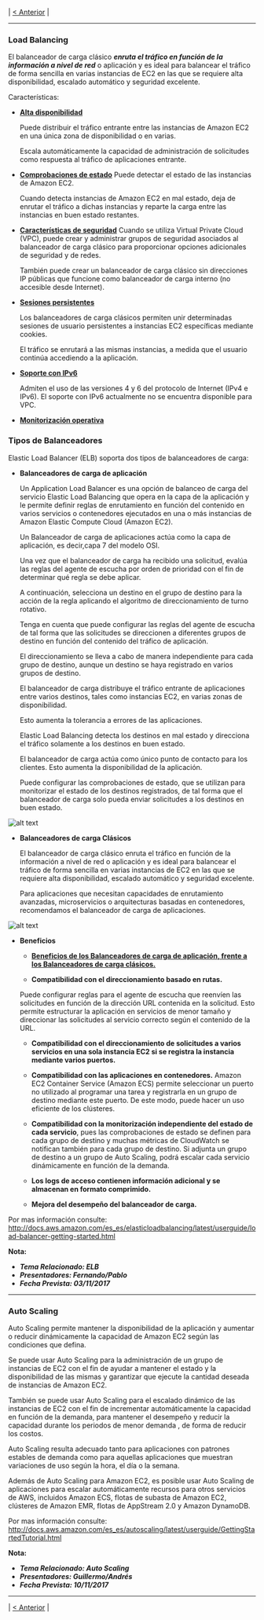 | [< Anterior](https://github.com/conapps/conapps-iot/blob/master/AWS%20Cloud/EC2/AWS_EC2_Parte_2.md) |

---
### Load Balancing


El balanceador de carga clásico ***enruta el tráfico en función de la información a nivel de red*** o aplicación y es ideal para balancear el tráfico de forma sencilla en varias instancias de EC2 en las que se requiere alta disponibilidad, escalado automático y seguridad excelente. 

Características:

* <u>**Alta disponibilidad**</u> 
    
    Puede distribuir el tráfico entrante entre las instancias de Amazon EC2 en una única zona de disponibilidad o en varias.
    
    Escala automáticamente la capacidad de administración de solicitudes como respuesta al tráfico de aplicaciones entrante.

* <u>**Comprobaciones de estado**</u> 
    Puede detectar el estado de las instancias de Amazon EC2. 
    
    Cuando detecta instancias de Amazon EC2 en mal estado, deja de enrutar el tráfico a dichas instancias y reparte la carga entre las instancias en buen estado restantes.

* <u>**Características de seguridad**</u>
    Cuando se utiliza Virtual Private Cloud (VPC), puede crear y administrar grupos de seguridad asociados al balanceador de carga clásico para proporcionar opciones adicionales de seguridad y de redes. 
    
    También puede crear un balanceador de carga clásico sin direcciones IP públicas que funcione como ​balanceador de carga interno (no accesible desde Internet).

* <u>**Sesiones persistentes**</u>
    
    Los balanceadores de carga clásicos permiten unir determinadas sesiones de usuario persistentes a instancias EC2 específicas mediante cookies. 
    
    El tráfico se enrutará a las mismas instancias, a medida que el usuario continúa accediendo a la aplicación.

* <u>**Soporte con IPv6**</u>

    Admiten el uso de las versiones 4 y 6 del protocolo de Internet (IPv4 e IPv6). El soporte con IPv6 actualmente no se encuentra disponible para VPC.


* <u>**Monitorización operativa**</u>
    


 ### Tipos de Balanceadores
 Elastic Load Balancer (ELB) soporta dos tipos de balanceadores de carga:
 


* **Balanceadores de carga de aplicación**

    Un Application Load Balancer es una opción de balanceo de carga del servicio Elastic Load Balancing que opera en la capa de la aplicación y le permite definir reglas de enrutamiento en función del contenido en varios servicios o contenedores ejecutados en una o más instancias de Amazon Elastic Compute Cloud (Amazon EC2).

    Un Balanceador de carga de aplicaciones actúa como la capa de aplicación, es decir,capa 7 del modelo OSI. 
    
    Una vez que el balanceador de carga ha recibido una solicitud, evalúa las reglas del agente de escucha por orden de prioridad con el fin de determinar qué regla se debe aplicar. 
    
    A continuación, selecciona un destino en el grupo de destino para la acción de la regla aplicando el algoritmo de direccionamiento de turno rotativo. 
    
    Tenga en cuenta que puede configurar las reglas del agente de escucha de tal forma que las solicitudes se direccionen a diferentes grupos de destino en función del contenido del tráfico de aplicación. 
    
    El direccionamiento se lleva a cabo de manera independiente para cada grupo de destino, aunque un destino se haya registrado en varios grupos de destino.

    El balanceador de carga distribuye el tráfico entrante de aplicaciones entre varios destinos, tales como instancias EC2, en varias zonas de disponibilidad. 
    
    Esto aumenta la tolerancia a errores de las aplicaciones. 
    
    Elastic Load Balancing detecta los destinos en mal estado y direcciona el tráfico solamente a los destinos en buen estado.

    El balanceador de carga actúa como único punto de contacto para los clientes. 
    Esto aumenta la disponibilidad de la aplicación. 

    Puede configurar las comprobaciones de estado, que se utilizan para monitorizar el estado de los destinos registrados, de tal forma que el balanceador de carga solo pueda enviar solicitudes a los destinos en buen estado.

![alt text](./images/EC2_AppLB.png)


* **Balanceadores de carga Clásicos**

    El balanceador de carga clásico enruta el tráfico en función de la información a nivel de red o aplicación y es ideal para balancear el tráfico de forma sencilla en varias instancias de EC2 en las que se requiere alta disponibilidad, escalado automático y seguridad excelente. 
    
    Para aplicaciones que necesitan capacidades de enrutamiento avanzadas, microservicios o arquitecturas basadas en contenedores, recomendamos el balanceador de carga de aplicaciones.
    

![alt text](./images/EC2_ClassicLB.png)


*  **Beneficios**

    * **<u>Beneficios de los Balanceadores de carga de aplicación, frente a los Balanceadores de carga clásicos.**</u>

    * **Compatibilidad con el direccionamiento basado en rutas.** 

    Puede configurar reglas para el agente de escucha que reenvíen las solicitudes en función de la dirección URL contenida en la solicitud. Esto permite estructurar la aplicación en servicios de menor tamaño y direccionar las solicitudes al servicio correcto según el contenido de la URL.

    * **Compatibilidad con el direccionamiento de solicitudes a varios servicios en una sola instancia EC2 si se registra la instancia mediante varios puertos.**

    * **Compatibilidad con las aplicaciones en contenedores.** 
    Amazon EC2 Container Service (Amazon ECS) permite seleccionar un puerto no utilizado al programar una tarea y registrarla en un grupo de destino mediante este puerto. De este modo, puede hacer un uso eficiente de los clústeres.

    * **Compatibilidad con la monitorización independiente del estado de cada servicio**, pues las comprobaciones de estado se definen para cada grupo de destino y muchas métricas de CloudWatch se notifican también para cada grupo de destino. Si adjunta un grupo de destino a un grupo de Auto Scaling, podrá escalar cada servicio dinámicamente en función de la demanda.

    * **Los logs de acceso contienen información adicional y se almacenan en formato comprimido.**

    * **Mejora del desempeño del balanceador de carga.**

Por mas información consulte:  http://docs.aws.amazon.com/es_es/elasticloadbalancing/latest/userguide/load-balancer-getting-started.html

**Nota:**  
   *  ***Tema Relacionado: ELB***
   *  ***Presentadores: Fernando/Pablo***
   * ***Fecha Prevista: 03/11/2017*** 

---

### Auto Scaling
Auto Scaling permite mantener la disponibilidad de la aplicación y aumentar o reducir dinámicamente la capacidad de Amazon EC2 según las condiciones que defina. 

Se puede usar Auto Scaling para la administración de un grupo de instancias de EC2 con el fin de ayudar a mantener el estado y la disponibilidad de las mismas y garantizar que ejecute la cantidad deseada de instancias de Amazon EC2. 

También se puede usar Auto Scaling para el escalado dinámico de las instancias de EC2 con el fin de incrementar automáticamente la capacidad en función de la demanda, para mantener el desempeño y reducir la capacidad durante los periodos de menor demanda , de forma de reducir los costos. 

Auto Scaling resulta adecuado tanto para aplicaciones con patrones estables de demanda como para aquellas aplicaciones que muestran variaciones de uso según la hora, el día o la semana. 

Además de Auto Scaling para Amazon EC2, es posible usar Auto Scaling de aplicaciones para escalar automáticamente recursos para otros servicios de AWS, incluidos Amazon ECS, flotas de subasta de Amazon EC2, clústeres de Amazon EMR, flotas de AppStream 2.0 y Amazon DynamoDB.



 Por mas información consulte:  http://docs.aws.amazon.com/es_es/autoscaling/latest/userguide/GettingStartedTutorial.html

**Nota:**  
   *  ***Tema Relacionado: Auto Scaling***
   *  ***Presentadores: Guillermo/Andrés***
   * ***Fecha Prevista: 10/11/2017*** 


---
| [< Anterior](https://github.com/conapps/conapps-iot/blob/master/AWS%20Cloud/EC2/AWS_EC2_Parte_2.md) | 
